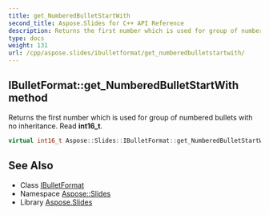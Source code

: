 ```yaml
---
title: get_NumberedBulletStartWith
second_title: Aspose.Slides for C++ API Reference
description: Returns the first number which is used for group of numbered bullets with no inheritance. Read int16_t.
type: docs
weight: 131
url: /cpp/aspose.slides/ibulletformat/get_numberedbulletstartwith/
---
```

## IBulletFormat::get_NumberedBulletStartWith method


Returns the first number which is used for group of numbered bullets with no inheritance. Read **int16_t**.

```cpp
virtual int16_t Aspose::Slides::IBulletFormat::get_NumberedBulletStartWith()=0
```

## See Also

* Class [IBulletFormat](../)
* Namespace [Aspose::Slides](../../)
* Library [Aspose.Slides](../../../)
